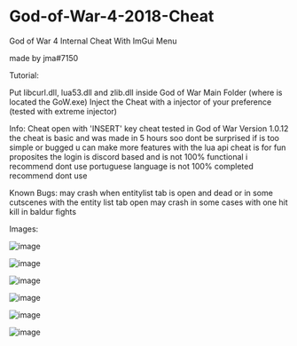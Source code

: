 # God-of-War-4-2018-Cheat
God of War 4 Internal Cheat With ImGui Menu

made by jma#7150

Tutorial:

Put libcurl.dll, lua53.dll and zlib.dll inside God of War Main Folder (where is located the GoW.exe)
Inject the Cheat with a injector of your preference (tested with extreme injector)

Info: 
Cheat open with 'INSERT' key
cheat tested in God of War Version 1.0.12
the cheat is basic and was made in 5 hours soo dont be surprised if is too simple or bugged
u can make more features with the lua api
cheat is for fun proposites
the login is discord based and is not 100% functional i recommend dont use
portuguese language is not 100% completed recommend dont use

Known Bugs:
may crash when entitylist tab is open and dead or in some cutscenes with the entity list tab open
may crash in some cases with one hit kill in baldur fights

Images:

![image](https://user-images.githubusercontent.com/58450502/181363638-bb3e9547-d852-42c0-b649-d3d874ff926c.png)

![image](https://user-images.githubusercontent.com/58450502/181363710-7fd401f4-3a89-4765-931e-a3d59b0c335b.png)

![image](https://user-images.githubusercontent.com/58450502/181363856-79d5dff2-1828-4934-bac3-16ca128a69af.png)

![image](https://user-images.githubusercontent.com/58450502/181363892-f3de5ff3-a634-4f4c-bc38-ce07e37a15fe.png)

![image](https://user-images.githubusercontent.com/58450502/181363933-5c05a41c-b442-4030-8280-9dc89e254268.png)

![image](https://user-images.githubusercontent.com/58450502/181363979-69e44582-9678-4c66-9d3d-425da5efbbb9.png)
